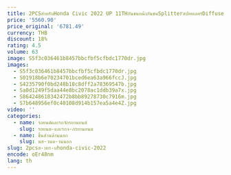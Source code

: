 ```yaml
---
title: 2PCSสําหรับHonda Civic 2022 UP 11THกันชนหน้ากันชนSplitterสปอยเลอร์Diffuser Guard Coverสติกเกอร์Trimรถอุปกรณ์เสริม
price: '5560.90'
price_original: '6781.49'
currency: THB
discount: 18%
rating: 4.5
volume: 63
image: S5f3c036461b8457bbcfbf5cfbdc1770dr.jpg
images:
  - S5f3c036461b8457bbcfbf5cfbdc1770dr.jpg
  - S01918b6e70234701bced6ea63a966fccJ.jpg
  - S4235790f0bd248b18c8dff2a78369547b.jpg
  - Sa0d1249f5daa44e8bc2078ac1ddb39a7x.jpg
  - S864248618342472b8bb89278730c7916m.jpg
  - S7b648956ef0c40108d914b157ea5a4e4Z.jpg
video: ''
categories:
  - name: รถยนต์และรถจักรยานยนต์
    slug: รถยนต-และรถจ-กรยานยนต
  - name: ชิ้นส่วนด้านนอก
    slug: นส-วนด-านนอก
slug: 2pcsส-าหร-บhonda-civic-2022
encode: oEr48nm
lang: th
---
```

  